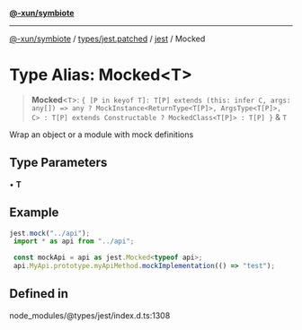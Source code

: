 [**@-xun/symbiote**](../../../../../README.md)

***

[@-xun/symbiote](../../../../../README.md) / [types/jest.patched](../../../README.md) / [jest](../README.md) / Mocked

# Type Alias: Mocked\<T\>

> **Mocked**\<`T`\>: `{ [P in keyof T]: T[P] extends (this: infer C, args: any[]) => any ? MockInstance<ReturnType<T[P]>, ArgsType<T[P]>, C> : T[P] extends Constructable ? MockedClass<T[P]> : T[P] }` & `T`

Wrap an object or a module with mock definitions

## Type Parameters

• **T**

## Example

```ts
jest.mock("../api");
 import * as api from "../api";

 const mockApi = api as jest.Mocked<typeof api>;
 api.MyApi.prototype.myApiMethod.mockImplementation(() => "test");
```

## Defined in

node\_modules/@types/jest/index.d.ts:1308

